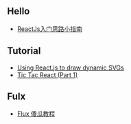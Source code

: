 ﻿## Hello
- [ReactJs入门思路小指南](http://segmentfault.com/a/1190000002449277)

## Tutorial
- [Using React.js to draw dynamic SVGs](https://biesnecker.com/2014/10/22/using-reactjs-to-draw-dynamic-svgs/)
- [Tic Tac React (Part 1)](http://www.brianbar.net/2014/08/tic-tac-react-part-1/)

## Fulx
- [Flux 傻瓜教程](http://zhuanlan.zhihu.com/FrontendMagazine/19900243)